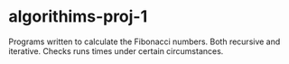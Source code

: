 # algorithims-proj-1
Programs written to calculate the Fibonacci numbers. Both recursive and iterative. Checks runs times under certain circumstances. 
